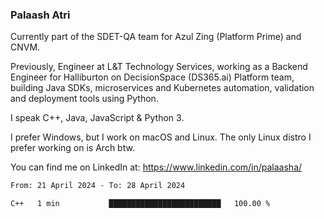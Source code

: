 ### Palaash Atri

Currently part of the SDET-QA team for Azul Zing (Platform Prime) and CNVM. 

Previously, Engineer at L&T Technology Services, working as a Backend Engineer for Halliburton on DecisionSpace (DS365.ai) Platform team, building Java SDKs, microservices and Kubernetes automation, validation and deployment tools using Python.

I speak C++, Java, JavaScript & Python 3.

I prefer Windows, but I work on macOS and Linux. The only Linux distro I prefer working on is Arch btw.

You can find me on LinkedIn at: https://www.linkedin.com/in/palaasha/

<!--START_SECTION:waka-->

```txt
From: 21 April 2024 - To: 28 April 2024

C++   1 min           █████████████████████████   100.00 %
```

<!--END_SECTION:waka-->
